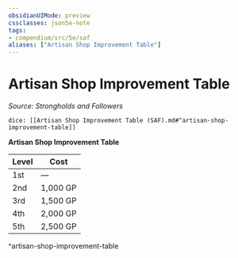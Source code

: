 ```yaml
---
obsidianUIMode: preview
cssclasses: json5e-note
tags:
- compendium/src/5e/saf
aliases: ["Artisan Shop Improvement Table"]
---
```

# Artisan Shop Improvement Table
*Source: Strongholds and Followers* 

`dice: [[Artisan Shop Improvement Table (SAF).md#^artisan-shop-improvement-table]]`

**Artisan Shop Improvement Table**

| Level | Cost |
|-------|------|
| 1st | — |
| 2nd | 1,000 GP |
| 3rd | 1,500 GP |
| 4th | 2,000 GP |
| 5th | 2,500 GP |
^artisan-shop-improvement-table
